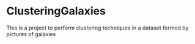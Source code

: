 # ClusteringGalaxies
This is a project to perform clustering techniques in a dataset formed by pictures of galaxies

